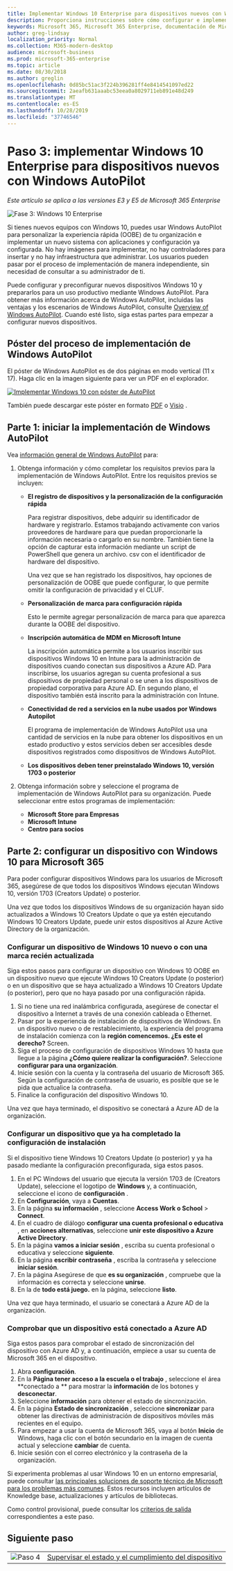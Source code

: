 ```yaml
---
title: Implementar Windows 10 Enterprise para dispositivos nuevos con Windows AutoPilot
description: Proporciona instrucciones sobre cómo configurar e implementar Windows 10 Enterprise con Windows AutoPilot.
keywords: Microsoft 365, Microsoft 365 Enterprise, documentación de Microsoft 365, Windows 10 Enterprise, implementación, Windows AutoPilot
author: greg-lindsay
localization_priority: Normal
ms.collection: M365-modern-desktop
audience: microsoft-business
ms.prod: microsoft-365-enterprise
ms.topic: article
ms.date: 08/30/2018
ms.author: greglin
ms.openlocfilehash: 0d85bc51ac3f224b396281ff4e8414541097ed22
ms.sourcegitcommit: 2aeafb631aaabc53eea0a8029711eb891e48d249
ms.translationtype: MT
ms.contentlocale: es-ES
ms.lasthandoff: 10/28/2019
ms.locfileid: "37746546"
---
```

# <a name="step-3-deploy-windows-10-enterprise-for-new-devices-with-windows-autopilot"></a>Paso 3: implementar Windows 10 Enterprise para dispositivos nuevos con Windows AutoPilot

*Este artículo se aplica a las versiones E3 y E5 de Microsoft 365 Enterprise*

![Fase 3: Windows 10 Enterprise](./media/deploy-foundation-infrastructure/win10enterprise_icon-small.png)

Si tienes nuevos equipos con Windows 10, puedes usar Windows AutoPilot para personalizar la experiencia rápida (OOBE) de tu organización e implementar un nuevo sistema con aplicaciones y configuración ya configurada. No hay imágenes para implementar, no hay controladores para insertar y no hay infraestructura que administrar. Los usuarios pueden pasar por el proceso de implementación de manera independiente, sin necesidad de consultar a su administrador de ti.

Puede configurar y preconfigurar nuevos dispositivos Windows 10 y prepararlos para un uso productivo mediante Windows AutoPilot. Para obtener más información acerca de Windows AutoPilot, incluidas las ventajas y los escenarios de Windows AutoPilot, consulte [Overview of Windows AutoPilot](https://docs.microsoft.com/windows/deployment/windows-Autopilot/windows-10-Autopilot). Cuando esté listo, siga estas partes para empezar a configurar nuevos dispositivos.

## <a name="the-windows-autopilot-deployment-process-poster"></a>Póster del proceso de implementación de Windows AutoPilot

El póster de Windows AutoPilot es de dos páginas en modo vertical (11 x 17). Haga clic en la imagen siguiente para ver un PDF en el explorador. 

[![Implementar Windows 10 con póster de AutoPilot](./media/windows10-deploy-autopilot/windows10-autopilot-flowchart.png)](https://opdhsblobprod04.blob.core.windows.net/contents/d0d41f25ce48460387a79ace64acad6b/d00f8fc01db0b512e4953663c8331588?sv=2015-04-05&sr=b&sig=bfzlEl8SrShCQyj8E2QUf6LJfxlKre6ortODE4qHjrc%3D&st=2019-10-24T22%3A18%3A33Z&se=2019-10-25T22%3A28%3A33Z&sp=r)

También puede descargar este póster en formato [PDF](https://github.com/MicrosoftDocs/windows-itpro-docs/raw/public/windows/deployment/media/Windows10AutopilotFlowchart.pdf) o [Visio](https://github.com/MicrosoftDocs/windows-itpro-docs/raw/public/windows/deployment/media/Windows10Autopilotflowchart.vsdx) .

## <a name="part-1-start-windows-autopilot-deployment"></a>Parte 1: iniciar la implementación de Windows AutoPilot
Vea [información general de Windows AutoPilot](https://docs.microsoft.com/windows/deployment/windows-Autopilot/windows-10-Autopilot) para:

1. Obtenga información y cómo completar los requisitos previos para la implementación de Windows AutoPilot. Entre los requisitos previos se incluyen:
    - **El registro de dispositivos y la personalización de la configuración rápida**

        Para registrar dispositivos, debe adquirir su identificador de hardware y registrarlo. Estamos trabajando activamente con varios proveedores de hardware para que puedan proporcionarle la información necesaria o cargarlo en su nombre. También tiene la opción de capturar esta información mediante un script de PowerShell que genera un archivo. csv con el identificador de hardware del dispositivo.

        Una vez que se han registrado los dispositivos, hay opciones de personalización de OOBE que puede configurar, lo que permite omitir la configuración de privacidad y el CLUF.

    - **Personalización de marca para configuración rápida**

        Esto le permite agregar personalización de marca para que aparezca durante la OOBE del dispositivo.

    - **Inscripción automática de MDM en Microsoft Intune**
        
        La inscripción automática permite a los usuarios inscribir sus dispositivos Windows 10 en Intune para la administración de dispositivos cuando conectan sus dispositivos a Azure AD. Para inscribirse, los usuarios agregan su cuenta profesional a sus dispositivos de propiedad personal o se unen a los dispositivos de propiedad corporativa para Azure AD. En segundo plano, el dispositivo también está inscrito para la administración con Intune.

    - **Conectividad de red a servicios en la nube usados por Windows Autopilot**

        El programa de implementación de Windows AutoPilot usa una cantidad de servicios en la nube para obtener los dispositivos en un estado productivo y estos servicios deben ser accesibles desde dispositivos registrados como dispositivos de Windows AutoPilot. 

    - **Los dispositivos deben tener preinstalado Windows 10, versión 1703 o posterior**

2. Obtenga información sobre y seleccione el programa de implementación de Windows AutoPilot para su organización. Puede seleccionar entre estos programas de implementación:
    - **Microsoft Store para Empresas**
    - **Microsoft Intune**
    - **Centro para socios**

## <a name="part-2-set-up-a-windows-10-device-for-microsoft-365"></a>Parte 2: configurar un dispositivo con Windows 10 para Microsoft 365
Para poder configurar dispositivos Windows para los usuarios de Microsoft 365, asegúrese de que todos los dispositivos Windows ejecutan Windows 10, versión 1703 (Creators Update) o posterior.

Una vez que todos los dispositivos Windows de su organización hayan sido actualizados a Windows 10 Creators Update o que ya estén ejecutando Windows 10 Creators Update, puede unir estos dispositivos al Azure Active Directory de la organización.

### <a name="set-up-a-brand-new-or-newly-upgraded-windows-10-device"></a>Configurar un dispositivo de Windows 10 nuevo o con una marca recién actualizada
Siga estos pasos para configurar un dispositivo con Windows 10 OOBE en un dispositivo nuevo que ejecute Windows 10 Creators Update (o posterior) o en un dispositivo que se haya actualizado a Windows 10 Creators Update (o posterior), pero que no haya pasado por una configuración rápida.

1. Si no tiene una red inalámbrica configurada, asegúrese de conectar el dispositivo a Internet a través de una conexión cableada o Ethernet.
2. Pasar por la experiencia de instalación de dispositivos de Windows. En un dispositivo nuevo o de restablecimiento, la experiencia del programa de instalación comienza con la **región comencemos. ¿Es este el derecho?** Screen.
3. Siga el proceso de configuración de dispositivos Windows 10 hasta que llegue a la página **¿Cómo quiere realizar la configuración?**. Seleccione **configurar para una organización**.
4. Inicie sesión con la cuenta y la contraseña del usuario de Microsoft 365. Según la configuración de contraseña de usuario, es posible que se le pida que actualice la contraseña. 
5. Finalice la configuración del dispositivo Windows 10.

Una vez que haya terminado, el dispositivo se conectará a Azure AD de la organización.

### <a name="set-up-a-device-that-has-already-completed-out-of-box-setup"></a>Configurar un dispositivo que ya ha completado la configuración de instalación
Si el dispositivo tiene Windows 10 Creators Update (o posterior) y ya ha pasado mediante la configuración preconfigurada, siga estos pasos.

1. En el PC Windows del usuario que ejecuta la versión 1703 de (Creators Update), seleccione el logotipo de **Windows** y, a continuación, seleccione el icono de **configuración** .
2. En **Configuración**, vaya a **Cuentas**.
3. En la página **su información** , seleccione **Access Work o School** > **Connect**.
4. En el cuadro de diálogo **configurar una cuenta profesional o educativa** , en **acciones alternativas**, seleccione **unir este dispositivo a Azure Active Directory**.
5. En la página **vamos a iniciar sesión** , escriba su cuenta profesional o educativa y seleccione **siguiente**.
6. En la página **escribir contraseña** , escriba la contraseña y seleccione **iniciar sesión**.
7. En la página Asegúrese de que **es su organización** , compruebe que la información es correcta y seleccione **unirse**.
8. En la de **todo está juego.** en la página, seleccione **listo**.

Una vez que haya terminado, el usuario se conectará a Azure AD de la organización.

### <a name="verify-the-device-is-connected-to-azure-ad"></a>Comprobar que un dispositivo está conectado a Azure AD
Siga estos pasos para comprobar el estado de sincronización del dispositivo con Azure AD y, a continuación, empiece a usar su cuenta de Microsoft 365 en el dispositivo. 

1. Abra **configuración**.
2. En la **Página tener acceso a la escuela o el trabajo** , seleccione el área **conectado a <organization name> ** para mostrar la **información** de los botones y **desconectar**.
3. Seleccione **información** para obtener el estado de sincronización.
4. En la página **Estado de sincronización** , seleccione **sincronizar** para obtener las directivas de administración de dispositivos móviles más recientes en el equipo.
5. Para empezar a usar la cuenta de Microsoft 365, vaya al botón **Inicio** de Windows, haga clic con el botón secundario en la imagen de cuenta actual y seleccione **cambiar** de cuenta.
6. Inicie sesión con el correo electrónico y la contraseña de la organización.

Si experimenta problemas al usar Windows 10 en un entorno empresarial, puede consultar [las principales soluciones de soporte técnico de Microsoft para los problemas más comunes](https://docs.microsoft.com/windows/client-management/windows-10-support-solutions). Estos recursos incluyen artículos de Knowledge base, actualizaciones y artículos de bibliotecas.

Como control provisional, puede consultar los [criterios de salida](windows10-exit-criteria.md#crit-windows10-step3) correspondientes a este paso.

## <a name="next-step"></a>Siguiente paso

|||
|:-------|:-----|
|![Paso 4](./media/stepnumbers/Step4.png)| [Supervisar el estado y el cumplimiento del dispositivo](windows10-enable-windows-analytics.md) |
